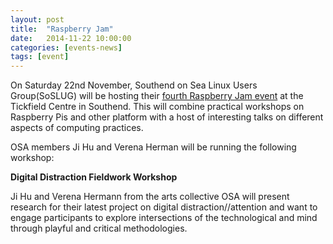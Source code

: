 ```yaml
---
layout: post
title:  "Raspberry Jam"
date:   2014-11-22 10:00:00
categories: [events-news]
tags: [event]
---
```


On Saturday 22nd November, Southend on Sea Linux Users Group(SoSLUG) will be hosting their [fourth Raspberry Jam event](http://www.eventbrite.com/e/southend-raspberry-jam-4-tickets-13564528871?aff=efbevent) at the Tickfield Centre in Southend. This will combine practical workshops on Raspberry Pis and other platform with a host of interesting talks on different aspects of computing practices.

OSA members Ji Hu and Verena Herman will be running the following workshop:

**Digital Distraction Fieldwork Workshop**

Ji Hu and Verena Hermann from the arts collective OSA will present research for their latest project on digital distraction//attention and want to engage participants to explore intersections of the technological and mind through playful and critical methodologies.
